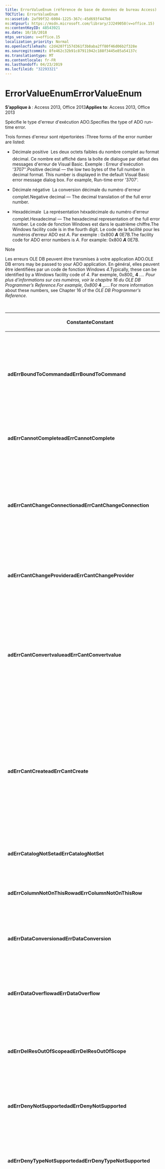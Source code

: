 ```yaml
---
title: ErrorValueEnum (référence de base de données de bureau Access)
TOCTitle: ErrorValueEnum
ms:assetid: 2af99f32-6004-1225-367c-45d693f447b8
ms:mtpsurl: https://msdn.microsoft.com/library/JJ249058(v=office.15)
ms:contentKeyID: 48543921
ms.date: 10/18/2018
mtps_version: v=office.15
localization_priority: Normal
ms.openlocfilehash: c2d4207f157d361f3b8aba2ff80f46d06b2f328e
ms.sourcegitcommit: 8fe462c32b91c87911942c188f3445e85a54137c
ms.translationtype: MT
ms.contentlocale: fr-FR
ms.lasthandoff: 04/23/2019
ms.locfileid: "32293321"
---
```

# <a name="errorvalueenum"></a><span data-ttu-id="743b4-102">ErrorValueEnum</span><span class="sxs-lookup"><span data-stu-id="743b4-102">ErrorValueEnum</span></span>

<span data-ttu-id="743b4-103">**S’applique à** : Access 2013, Office 2013</span><span class="sxs-lookup"><span data-stu-id="743b4-103">**Applies to**: Access 2013, Office 2013</span></span>

<span data-ttu-id="743b4-104">Spécifie le type d'erreur d'exécution ADO.</span><span class="sxs-lookup"><span data-stu-id="743b4-104">Specifies the type of ADO run-time error.</span></span>

<span data-ttu-id="743b4-105">Trois formes d'erreur sont répertoriées :</span><span class="sxs-lookup"><span data-stu-id="743b4-105">Three forms of the error number are listed:</span></span>

- <span data-ttu-id="743b4-p101">Décimale positive  Les deux octets faibles du nombre complet au format décimal. Ce nombre est affiché dans la boîte de dialogue par défaut des messages d'erreur de Visual Basic. Exemple : Erreur d'exécution '3707''.</span><span class="sxs-lookup"><span data-stu-id="743b4-p101">Positive decimal — the low two bytes of the full number in decimal format. This number is displayed in the default Visual Basic error message dialog box. For example, Run-time error '3707'.</span></span>

- <span data-ttu-id="743b4-109">Décimale négative  La conversion décimale du numéro d'erreur complet.</span><span class="sxs-lookup"><span data-stu-id="743b4-109">Negative decimal — The decimal translation of the full error number.</span></span>

- <span data-ttu-id="743b4-110">Hexadécimale  La représentation héxadécimale du numéro d'erreur complet.</span><span class="sxs-lookup"><span data-stu-id="743b4-110">Hexadecimal — The hexadecimal representation of the full error number.</span></span> <span data-ttu-id="743b4-111">Le code de fonction Windows est dans le quatrième chiffre.</span><span class="sxs-lookup"><span data-stu-id="743b4-111">The Windows facility code is in the fourth digit.</span></span> <span data-ttu-id="743b4-112">Le code de la facilité pour les numéros d’erreur ADO est *A*. Par exemple : 0x800 ***A*** 0E7B.</span><span class="sxs-lookup"><span data-stu-id="743b4-112">The facility code for ADO error numbers is *A*. For example: 0x800 ***A*** 0E7B.</span></span>

> [!NOTE]
> <span data-ttu-id="743b4-113">Les erreurs OLE DB peuvent être transmises à votre application ADO.</span><span class="sxs-lookup"><span data-stu-id="743b4-113">OLE DB errors may be passed to your ADO application.</span></span> <span data-ttu-id="743b4-114">En général, elles peuvent être identifiées par un code de fonction Windows *4*.</span><span class="sxs-lookup"><span data-stu-id="743b4-114">Typically, these can be identified by a Windows facility code of *4*.</span></span> <span data-ttu-id="743b4-115">Par exemple, 0x800_ **4** _.... Pour plus d’informations sur ces numéros, voir le chapitre 16 du *OLE DB Programmer’s Reference.*</span><span class="sxs-lookup"><span data-stu-id="743b4-115">For example, 0x800_ **4** _.... For more information about these numbers, see Chapter 16 of the *OLE DB Programmer's Reference.*</span></span>

<br/>

<table>
<colgroup>
<col style="width: 33%" />
<col style="width: 33%" />
<col style="width: 33%" />
</colgroup>
<thead>
<tr class="header">
<th><p><span data-ttu-id="743b4-116">Constante</span><span class="sxs-lookup"><span data-stu-id="743b4-116">Constant</span></span></p></th>
<th><p><span data-ttu-id="743b4-117">Valeur</span><span class="sxs-lookup"><span data-stu-id="743b4-117">Value</span></span></p></th>
<th><p><span data-ttu-id="743b4-118">Description</span><span class="sxs-lookup"><span data-stu-id="743b4-118">Description</span></span></p></th>
</tr>
</thead>
<tbody>
<tr class="odd">
<td><p><span data-ttu-id="743b4-119"><strong>adErrBoundToCommand</strong></span><span class="sxs-lookup"><span data-stu-id="743b4-119"><strong>adErrBoundToCommand</strong></span></span></p></td>
<td><p><span data-ttu-id="743b4-120">3707</span><span class="sxs-lookup"><span data-stu-id="743b4-120">3707</span></span><br />
<span data-ttu-id="743b4-121">-2146824581</span><span class="sxs-lookup"><span data-stu-id="743b4-121">-2146824581</span></span><br />
<span data-ttu-id="743b4-122">0x800A0E7B</span><span class="sxs-lookup"><span data-stu-id="743b4-122">0x800A0E7B</span></span></p></td>
<td><p><span data-ttu-id="743b4-123">Impossible de modifier la propriété <strong>ActiveConnection</strong> d'un objet <strong>Recordset</strong> qui possède un objet <strong>Command</strong> comme source.</span><span class="sxs-lookup"><span data-stu-id="743b4-123">Cannot change the <strong>ActiveConnection</strong> property of a <strong>Recordset</strong> object which has a <strong>Command</strong> object as its source.</span></span></p></td>
</tr>
<tr class="even">
<td><p><span data-ttu-id="743b4-124"><strong>adErrCannotComplete</strong></span><span class="sxs-lookup"><span data-stu-id="743b4-124"><strong>adErrCannotComplete</strong></span></span></p></td>
<td><p><span data-ttu-id="743b4-125">3732</span><span class="sxs-lookup"><span data-stu-id="743b4-125">3732</span></span><br />
<span data-ttu-id="743b4-126">-2146824556</span><span class="sxs-lookup"><span data-stu-id="743b4-126">-2146824556</span></span><br />
<span data-ttu-id="743b4-127">0x800A0E94</span><span class="sxs-lookup"><span data-stu-id="743b4-127">0x800A0E94</span></span></p></td>
<td><p><span data-ttu-id="743b4-128">Le serveur ne peut terminer l'opération.</span><span class="sxs-lookup"><span data-stu-id="743b4-128">Server cannot complete the operation.</span></span></p></td>
</tr>
<tr class="odd">
<td><p><span data-ttu-id="743b4-129"><strong>adErrCantChangeConnection</strong></span><span class="sxs-lookup"><span data-stu-id="743b4-129"><strong>adErrCantChangeConnection</strong></span></span></p></td>
<td><p><span data-ttu-id="743b4-130">3748</span><span class="sxs-lookup"><span data-stu-id="743b4-130">3748</span></span><br />
<span data-ttu-id="743b4-131">-2146824540</span><span class="sxs-lookup"><span data-stu-id="743b4-131">-2146824540</span></span><br />
<span data-ttu-id="743b4-132">0x800A0EA4</span><span class="sxs-lookup"><span data-stu-id="743b4-132">0x800A0EA4</span></span></p></td>
<td><p><span data-ttu-id="743b4-133">Connexion refusée.</span><span class="sxs-lookup"><span data-stu-id="743b4-133">Connection was denied.</span></span> <span data-ttu-id="743b4-134">La nouvelle connexion demandée a des caractéristiques différentes de celle déjà en cours d'utilisation.</span><span class="sxs-lookup"><span data-stu-id="743b4-134">New connection you requested has different characteristics than the one already in use.</span></span></p></td>
</tr>
<tr class="even">
<td><p><span data-ttu-id="743b4-135"><strong>adErrCantChangeProvider</strong></span><span class="sxs-lookup"><span data-stu-id="743b4-135"><strong>adErrCantChangeProvider</strong></span></span></p></td>
<td><p><span data-ttu-id="743b4-136">3220</span><span class="sxs-lookup"><span data-stu-id="743b4-136">3220</span></span><br />
<span data-ttu-id="743b4-137">-2146825068</span><span class="sxs-lookup"><span data-stu-id="743b4-137">-2146825068</span></span><br />
<span data-ttu-id="743b4-138">0X800A0C94</span><span class="sxs-lookup"><span data-stu-id="743b4-138">0X800A0C94</span></span></p></td>
<td><p><span data-ttu-id="743b4-139">Le fournisseur indiqué est différent de celui utilisé.</span><span class="sxs-lookup"><span data-stu-id="743b4-139">Supplied provider is different from the one already in use.</span></span></p></td>
</tr>
<tr class="odd">
<td><p><span data-ttu-id="743b4-140"><strong>adErrCantConvertvalue</strong></span><span class="sxs-lookup"><span data-stu-id="743b4-140"><strong>adErrCantConvertvalue</strong></span></span></p></td>
<td><p><span data-ttu-id="743b4-141">3724</span><span class="sxs-lookup"><span data-stu-id="743b4-141">3724</span></span><br />
<span data-ttu-id="743b4-142">-2146824564</span><span class="sxs-lookup"><span data-stu-id="743b4-142">-2146824564</span></span><br />
<span data-ttu-id="743b4-143">0x800A0E8C</span><span class="sxs-lookup"><span data-stu-id="743b4-143">0x800A0E8C</span></span></p></td>
<td><p><span data-ttu-id="743b4-144">La valeur de donnée ne peut être convertie pour des raisons autres qu'une incompatibilité de signes ou un débordement de données.</span><span class="sxs-lookup"><span data-stu-id="743b4-144">Data value cannot be converted for reasons other than sign mismatch or data overflow.</span></span> <span data-ttu-id="743b4-145">Par exemple, la conversion aurait tronqué les données.</span><span class="sxs-lookup"><span data-stu-id="743b4-145">For example, conversion would have truncated data.</span></span></p></td>
</tr>
<tr class="even">
<td><p><span data-ttu-id="743b4-146"><strong>adErrCantCreate</strong></span><span class="sxs-lookup"><span data-stu-id="743b4-146"><strong>adErrCantCreate</strong></span></span></p></td>
<td><p><span data-ttu-id="743b4-147">3725</span><span class="sxs-lookup"><span data-stu-id="743b4-147">3725</span></span><br />
<span data-ttu-id="743b4-148">-2146824563</span><span class="sxs-lookup"><span data-stu-id="743b4-148">-2146824563</span></span><br />
<span data-ttu-id="743b4-149">0x800A0E8D</span><span class="sxs-lookup"><span data-stu-id="743b4-149">0x800A0E8D</span></span></p></td>
<td><p><span data-ttu-id="743b4-150">La valeur de donnée ne peut être définie ou extraite car le type de données du champ était inconnu, ou le fournisseur ne disposait pas des ressources nécessaires pour effectuer l'opération.</span><span class="sxs-lookup"><span data-stu-id="743b4-150">Data value cannot be set or retrieved because the field data type was unknown, or the provider had insufficient resources to perform the operation.</span></span></p></td>
</tr>
<tr class="odd">
<td><p><span data-ttu-id="743b4-151"><strong>adErrCatalogNotSet</strong></span><span class="sxs-lookup"><span data-stu-id="743b4-151"><strong>adErrCatalogNotSet</strong></span></span></p></td>
<td><p><span data-ttu-id="743b4-152">3747</span><span class="sxs-lookup"><span data-stu-id="743b4-152">3747</span></span><br />
<span data-ttu-id="743b4-153">-2146824541</span><span class="sxs-lookup"><span data-stu-id="743b4-153">-2146824541</span></span><br />
<span data-ttu-id="743b4-154">0x800A0EA3</span><span class="sxs-lookup"><span data-stu-id="743b4-154">0x800A0EA3</span></span></p></td>
<td><p><span data-ttu-id="743b4-155">L'opération requiert un <strong>ParentCatalog</strong> valide.</span><span class="sxs-lookup"><span data-stu-id="743b4-155">Operation requires a valid <strong>ParentCatalog</strong>.</span></span></p></td>
</tr>
<tr class="even">
<td><p><span data-ttu-id="743b4-156"><strong>adErrColumnNotOnThisRow</strong></span><span class="sxs-lookup"><span data-stu-id="743b4-156"><strong>adErrColumnNotOnThisRow</strong></span></span></p></td>
<td><p><span data-ttu-id="743b4-157">3726</span><span class="sxs-lookup"><span data-stu-id="743b4-157">3726</span></span><br />
<span data-ttu-id="743b4-158">-2146824562</span><span class="sxs-lookup"><span data-stu-id="743b4-158">-2146824562</span></span><br />
<span data-ttu-id="743b4-159">0x800A0E8E</span><span class="sxs-lookup"><span data-stu-id="743b4-159">0x800A0E8E</span></span></p></td>
<td><p><span data-ttu-id="743b4-160">L'enregistrement ne contient pas ce champ.</span><span class="sxs-lookup"><span data-stu-id="743b4-160">Record does not contain this field.</span></span></p></td>
</tr>
<tr class="odd">
<td><p><span data-ttu-id="743b4-161"><strong>adErrDataConversion</strong></span><span class="sxs-lookup"><span data-stu-id="743b4-161"><strong>adErrDataConversion</strong></span></span></p></td>
<td><p><span data-ttu-id="743b4-162">3421</span><span class="sxs-lookup"><span data-stu-id="743b4-162">3421</span></span><br />
<span data-ttu-id="743b4-163">-2146824867</span><span class="sxs-lookup"><span data-stu-id="743b4-163">-2146824867</span></span><br />
<span data-ttu-id="743b4-164">0x800A0D5D</span><span class="sxs-lookup"><span data-stu-id="743b4-164">0x800A0D5D</span></span></p></td>
<td><p><span data-ttu-id="743b4-165">L'application utilise une valeur de type incorrect pour l'opération en cours.</span><span class="sxs-lookup"><span data-stu-id="743b4-165">Application uses a value of the wrong type for the current operation.</span></span></p></td>
</tr>
<tr class="even">
<td><p><span data-ttu-id="743b4-166"><strong>adErrDataOverflow</strong></span><span class="sxs-lookup"><span data-stu-id="743b4-166"><strong>adErrDataOverflow</strong></span></span></p></td>
<td><p><span data-ttu-id="743b4-167">3721</span><span class="sxs-lookup"><span data-stu-id="743b4-167">3721</span></span><br />
<span data-ttu-id="743b4-168">-2146824567</span><span class="sxs-lookup"><span data-stu-id="743b4-168">-2146824567</span></span><br />
<span data-ttu-id="743b4-169">0x800A0E89</span><span class="sxs-lookup"><span data-stu-id="743b4-169">0x800A0E89</span></span></p></td>
<td><p><span data-ttu-id="743b4-170">La valeur de donnée est trop grande pour être représentée par le type de données du champ.</span><span class="sxs-lookup"><span data-stu-id="743b4-170">Data value is too large to be represented by the field data type.</span></span></p></td>
</tr>
<tr class="odd">
<td><p><span data-ttu-id="743b4-171"><strong>adErrDelResOutOfScope</strong></span><span class="sxs-lookup"><span data-stu-id="743b4-171"><strong>adErrDelResOutOfScope</strong></span></span></p></td>
<td><p><span data-ttu-id="743b4-172">3738</span><span class="sxs-lookup"><span data-stu-id="743b4-172">3738</span></span><br />
<span data-ttu-id="743b4-173">-2146824550</span><span class="sxs-lookup"><span data-stu-id="743b4-173">-2146824550</span></span><br />
<span data-ttu-id="743b4-174">0x800A0E9A</span><span class="sxs-lookup"><span data-stu-id="743b4-174">0x800A0E9A</span></span></p></td>
<td><p><span data-ttu-id="743b4-175">L'URL de l'objet à supprimer se trouve en dehors de l'étendue de l'enregistrement en cours.</span><span class="sxs-lookup"><span data-stu-id="743b4-175">URL of the object to be deleted is outside the scope of the current record.</span></span></p></td>
</tr>
<tr class="even">
<td><p><span data-ttu-id="743b4-176"><strong>adErrDenyNotSupported</strong></span><span class="sxs-lookup"><span data-stu-id="743b4-176"><strong>adErrDenyNotSupported</strong></span></span></p></td>
<td><p><span data-ttu-id="743b4-177">3750</span><span class="sxs-lookup"><span data-stu-id="743b4-177">3750</span></span><br />
<span data-ttu-id="743b4-178">-2146824538</span><span class="sxs-lookup"><span data-stu-id="743b4-178">-2146824538</span></span><br />
<span data-ttu-id="743b4-179">0x800A0EA6</span><span class="sxs-lookup"><span data-stu-id="743b4-179">0x800A0EA6</span></span></p></td>
<td><p><span data-ttu-id="743b4-180">Le fournisseur ne prend pas en charge les restrictions de partage.</span><span class="sxs-lookup"><span data-stu-id="743b4-180">Provider does not support sharing restrictions.</span></span></p></td>
</tr>
<tr class="odd">
<td><p><span data-ttu-id="743b4-181"><strong>adErrDenyTypeNotSupported</strong></span><span class="sxs-lookup"><span data-stu-id="743b4-181"><strong>adErrDenyTypeNotSupported</strong></span></span></p></td>
<td><p><span data-ttu-id="743b4-182">3751</span><span class="sxs-lookup"><span data-stu-id="743b4-182">3751</span></span><br />
<span data-ttu-id="743b4-183">-2146824537</span><span class="sxs-lookup"><span data-stu-id="743b4-183">-2146824537</span></span><br />
<span data-ttu-id="743b4-184">0x800A0EA7</span><span class="sxs-lookup"><span data-stu-id="743b4-184">0x800A0EA7</span></span></p></td>
<td><p><span data-ttu-id="743b4-185">Le fournisseur ne prend pas en charge le type de restriction de partage demandé.</span><span class="sxs-lookup"><span data-stu-id="743b4-185">Provider does not support the requested kind of sharing restriction.</span></span></p></td>
</tr>
<tr class="even">
<td><p><span data-ttu-id="743b4-186"><strong>adErrFeatureNotAvailable</strong></span><span class="sxs-lookup"><span data-stu-id="743b4-186"><strong>adErrFeatureNotAvailable</strong></span></span></p></td>
<td><p><span data-ttu-id="743b4-187">3251</span><span class="sxs-lookup"><span data-stu-id="743b4-187">3251</span></span><br />
<span data-ttu-id="743b4-188">-2146825037</span><span class="sxs-lookup"><span data-stu-id="743b4-188">-2146825037</span></span><br />
<span data-ttu-id="743b4-189">0x800A0CB3</span><span class="sxs-lookup"><span data-stu-id="743b4-189">0x800A0CB3</span></span></p></td>
<td><p><span data-ttu-id="743b4-190">Le fournisseur ou l'objet ne prend pas en charge cette opération.</span><span class="sxs-lookup"><span data-stu-id="743b4-190">Object or provider is not capable of performing requested operation.</span></span></p></td>
</tr>
<tr class="odd">
<td><p><span data-ttu-id="743b4-191"><strong>adErrFieldsUpdateFailed</strong></span><span class="sxs-lookup"><span data-stu-id="743b4-191"><strong>adErrFieldsUpdateFailed</strong></span></span></p></td>
<td><p><span data-ttu-id="743b4-192">3749</span><span class="sxs-lookup"><span data-stu-id="743b4-192">3749</span></span><br />
<span data-ttu-id="743b4-193">-2146824539</span><span class="sxs-lookup"><span data-stu-id="743b4-193">-2146824539</span></span><br />
<span data-ttu-id="743b4-194">0x800A0EA5</span><span class="sxs-lookup"><span data-stu-id="743b4-194">0x800A0EA5</span></span></p></td>
<td><p><span data-ttu-id="743b4-195">Échec de la mise à jour des champs.</span><span class="sxs-lookup"><span data-stu-id="743b4-195">Fields update failed.</span></span> <span data-ttu-id="743b4-196">Pour plus d'informations, examinez la propriété <strong>Status</strong> des différents objets des champs.</span><span class="sxs-lookup"><span data-stu-id="743b4-196">For further information, examine the <strong>Status</strong> property of individual field objects.</span></span></p></td>
</tr>
<tr class="even">
<td><p><span data-ttu-id="743b4-197"><strong>adErrIllegalOperation</strong></span><span class="sxs-lookup"><span data-stu-id="743b4-197"><strong>adErrIllegalOperation</strong></span></span></p></td>
<td><p><span data-ttu-id="743b4-198">3219</span><span class="sxs-lookup"><span data-stu-id="743b4-198">3219</span></span><br />
<span data-ttu-id="743b4-199">-2146825069</span><span class="sxs-lookup"><span data-stu-id="743b4-199">-2146825069</span></span><br />
<span data-ttu-id="743b4-200">0x800A0C93</span><span class="sxs-lookup"><span data-stu-id="743b4-200">0x800A0C93</span></span></p></td>
<td><p><span data-ttu-id="743b4-201">L'opération n'est pas autorisée dans ce contexte.</span><span class="sxs-lookup"><span data-stu-id="743b4-201">Operation is not allowed in this context.</span></span></p></td>
</tr>
<tr class="odd">
<td><p><span data-ttu-id="743b4-202"><strong>adErrIntegrityViolation</strong></span><span class="sxs-lookup"><span data-stu-id="743b4-202"><strong>adErrIntegrityViolation</strong></span></span></p></td>
<td><p><span data-ttu-id="743b4-203">3719</span><span class="sxs-lookup"><span data-stu-id="743b4-203">3719</span></span><br />
<span data-ttu-id="743b4-204">-2146824569</span><span class="sxs-lookup"><span data-stu-id="743b4-204">-2146824569</span></span><br />
<span data-ttu-id="743b4-205">0x800A0E87</span><span class="sxs-lookup"><span data-stu-id="743b4-205">0x800A0E87</span></span></p></td>
<td><p><span data-ttu-id="743b4-206">Le valeur de donnée entre en conflit avec les contraintes d'intégrité du champ.</span><span class="sxs-lookup"><span data-stu-id="743b4-206">Data value conflicts with the integrity constraints of the field.</span></span></p></td>
</tr>
<tr class="even">
<td><p><span data-ttu-id="743b4-207"><strong>adErrInTransaction</strong></span><span class="sxs-lookup"><span data-stu-id="743b4-207"><strong>adErrInTransaction</strong></span></span></p></td>
<td><p><span data-ttu-id="743b4-208">3246</span><span class="sxs-lookup"><span data-stu-id="743b4-208">3246</span></span><br />
<span data-ttu-id="743b4-209">-2146825042</span><span class="sxs-lookup"><span data-stu-id="743b4-209">-2146825042</span></span><br />
<span data-ttu-id="743b4-210">0x800A0CAE</span><span class="sxs-lookup"><span data-stu-id="743b4-210">0x800A0CAE</span></span></p></td>
<td><p><span data-ttu-id="743b4-211">L'objet <strong>Connection</strong> ne peut être explicitement fermé pendant une transaction.</span><span class="sxs-lookup"><span data-stu-id="743b4-211"><strong>Connection</strong> object cannot be explicitly closed while in a transaction.</span></span></p></td>
</tr>
<tr class="odd">
<td><p><span data-ttu-id="743b4-212"><strong>adErrInvalidArgument</strong></span><span class="sxs-lookup"><span data-stu-id="743b4-212"><strong>adErrInvalidArgument</strong></span></span></p></td>
<td><p><span data-ttu-id="743b4-213">3001</span><span class="sxs-lookup"><span data-stu-id="743b4-213">3001</span></span><br />
<span data-ttu-id="743b4-214">-2146825287</span><span class="sxs-lookup"><span data-stu-id="743b4-214">-2146825287</span></span><br />
<span data-ttu-id="743b4-215">0x800A0BB9</span><span class="sxs-lookup"><span data-stu-id="743b4-215">0x800A0BB9</span></span></p></td>
<td><p><span data-ttu-id="743b4-216">Les arguments sont de type incorrect, en dehors des limites autorisées ou en conflit les uns avec les autres.</span><span class="sxs-lookup"><span data-stu-id="743b4-216">Arguments are of the wrong type, are out of acceptable range, or are in conflict with one another.</span></span></p></td>
</tr>
<tr class="even">
<td><p><span data-ttu-id="743b4-217"><strong>adErrInvalidConnection</strong></span><span class="sxs-lookup"><span data-stu-id="743b4-217"><strong>adErrInvalidConnection</strong></span></span></p></td>
<td><p><span data-ttu-id="743b4-218">3709</span><span class="sxs-lookup"><span data-stu-id="743b4-218">3709</span></span><br />
<span data-ttu-id="743b4-219">-2146824579</span><span class="sxs-lookup"><span data-stu-id="743b4-219">-2146824579</span></span><br />
<span data-ttu-id="743b4-220">0x800A0E7D</span><span class="sxs-lookup"><span data-stu-id="743b4-220">0x800A0E7D</span></span></p></td>
<td><p><span data-ttu-id="743b4-221">Cette opération ne peut utiliser la connexion.</span><span class="sxs-lookup"><span data-stu-id="743b4-221">The connection cannot be used to perform this operation.</span></span> <span data-ttu-id="743b4-222">Dans ce contexte, elle est soit fermée, soit non valide.</span><span class="sxs-lookup"><span data-stu-id="743b4-222">It is either closed or invalid in this context.</span></span></p></td>
</tr>
<tr class="odd">
<td><p><span data-ttu-id="743b4-223"><strong>adErrInvalidParamInfo</strong></span><span class="sxs-lookup"><span data-stu-id="743b4-223"><strong>adErrInvalidParamInfo</strong></span></span></p></td>
<td><p><span data-ttu-id="743b4-224">3708</span><span class="sxs-lookup"><span data-stu-id="743b4-224">3708</span></span><br />
<span data-ttu-id="743b4-225">-2146824580</span><span class="sxs-lookup"><span data-stu-id="743b4-225">-2146824580</span></span><br />
<span data-ttu-id="743b4-226">0x800A0E7C</span><span class="sxs-lookup"><span data-stu-id="743b4-226">0x800A0E7C</span></span></p></td>
<td><p><span data-ttu-id="743b4-227">Objet <strong>Parameter</strong> défini de manière incorrecte.</span><span class="sxs-lookup"><span data-stu-id="743b4-227"><strong>Parameter</strong> object is improperly defined.</span></span> <span data-ttu-id="743b4-228">Des informations incohérentes ou incomplètes ont été fournies.</span><span class="sxs-lookup"><span data-stu-id="743b4-228">Inconsistent or incomplete information was provided.</span></span></p></td>
</tr>
<tr class="even">
<td><p><span data-ttu-id="743b4-229"><strong>adErrInvalidTransaction</strong></span><span class="sxs-lookup"><span data-stu-id="743b4-229"><strong>adErrInvalidTransaction</strong></span></span></p></td>
<td><p><span data-ttu-id="743b4-230">3714</span><span class="sxs-lookup"><span data-stu-id="743b4-230">3714</span></span><br />
<span data-ttu-id="743b4-231">-2146824574</span><span class="sxs-lookup"><span data-stu-id="743b4-231">-2146824574</span></span><br />
<span data-ttu-id="743b4-232">0x800A0E82</span><span class="sxs-lookup"><span data-stu-id="743b4-232">0x800A0E82</span></span></p></td>
<td><p><span data-ttu-id="743b4-233">La transaction de coordination n'est pas valide ou n'a pas été lancée.</span><span class="sxs-lookup"><span data-stu-id="743b4-233">Coordinating transaction is invalid or has not started.</span></span></p></td>
</tr>
<tr class="odd">
<td><p><span data-ttu-id="743b4-234"><strong>adErrInvalidURL</strong></span><span class="sxs-lookup"><span data-stu-id="743b4-234"><strong>adErrInvalidURL</strong></span></span></p></td>
<td><p><span data-ttu-id="743b4-235">3729</span><span class="sxs-lookup"><span data-stu-id="743b4-235">3729</span></span><br />
<span data-ttu-id="743b4-236">-2146824559</span><span class="sxs-lookup"><span data-stu-id="743b4-236">-2146824559</span></span><br />
<span data-ttu-id="743b4-237">0x800A0E91</span><span class="sxs-lookup"><span data-stu-id="743b4-237">0x800A0E91</span></span></p></td>
<td><p><span data-ttu-id="743b4-238">L'URL contient des caractères non valides.</span><span class="sxs-lookup"><span data-stu-id="743b4-238">URL contains invalid characters.</span></span> <span data-ttu-id="743b4-239">Assurez-vous que l'URL a été tapée correctement.</span><span class="sxs-lookup"><span data-stu-id="743b4-239">Make sure the URL is typed correctly.</span></span></p></td>
</tr>
<tr class="even">
<td><p><span data-ttu-id="743b4-240"><strong>adErrItemNotFound</strong></span><span class="sxs-lookup"><span data-stu-id="743b4-240"><strong>adErrItemNotFound</strong></span></span></p></td>
<td><p><span data-ttu-id="743b4-241">3265</span><span class="sxs-lookup"><span data-stu-id="743b4-241">3265</span></span><br />
<span data-ttu-id="743b4-242">-2146825023</span><span class="sxs-lookup"><span data-stu-id="743b4-242">-2146825023</span></span><br />
<span data-ttu-id="743b4-243">0x800A0CC1</span><span class="sxs-lookup"><span data-stu-id="743b4-243">0x800A0CC1</span></span></p></td>
<td><p><span data-ttu-id="743b4-244">Impossible de trouver l'objet dans la collection correspondant au nom ou à la référence ordinale demandé(e).</span><span class="sxs-lookup"><span data-stu-id="743b4-244">Item cannot be found in the collection corresponding to the requested name or ordinal.</span></span></p></td>
</tr>
<tr class="odd">
<td><p><span data-ttu-id="743b4-245"><strong>adErrNoCurrentRecord</strong></span><span class="sxs-lookup"><span data-stu-id="743b4-245"><strong>adErrNoCurrentRecord</strong></span></span></p></td>
<td><p><span data-ttu-id="743b4-246">3021</span><span class="sxs-lookup"><span data-stu-id="743b4-246">3021</span></span><br />
<span data-ttu-id="743b4-247">-2146825267</span><span class="sxs-lookup"><span data-stu-id="743b4-247">-2146825267</span></span><br />
<span data-ttu-id="743b4-248">0x800A0BCD</span><span class="sxs-lookup"><span data-stu-id="743b4-248">0x800A0BCD</span></span></p></td>
<td><p><span data-ttu-id="743b4-249"><strong>BOF</strong> ou <strong>EOF</strong> est égal à True ou l'enregistrement actuel a été supprimé.</span><span class="sxs-lookup"><span data-stu-id="743b4-249">Either <strong>BOF</strong> or <strong>EOF</strong> is True, or the current record has been deleted.</span></span> <span data-ttu-id="743b4-250">L'opération demandée nécessite un enregistrement actuel.</span><span class="sxs-lookup"><span data-stu-id="743b4-250">Requested operation requires a current record.</span></span></p></td>
</tr>
<tr class="even">
<td><p><span data-ttu-id="743b4-251"><strong>adErrNotExecuting</strong></span><span class="sxs-lookup"><span data-stu-id="743b4-251"><strong>adErrNotExecuting</strong></span></span></p></td>
<td><p><span data-ttu-id="743b4-252">3715</span><span class="sxs-lookup"><span data-stu-id="743b4-252">3715</span></span><br />
<span data-ttu-id="743b4-253">-2146824573</span><span class="sxs-lookup"><span data-stu-id="743b4-253">-2146824573</span></span><br />
<span data-ttu-id="743b4-254">0x800A0E83</span><span class="sxs-lookup"><span data-stu-id="743b4-254">0x800A0E83</span></span></p></td>
<td><p><span data-ttu-id="743b4-255">L'opération ne peut s'effectuer que si elle est en cours d'exécution.</span><span class="sxs-lookup"><span data-stu-id="743b4-255">Operation cannot be performed while not executing.</span></span></p></td>
</tr>
<tr class="odd">
<td><p><span data-ttu-id="743b4-256"><strong>adErrNotReentrant</strong></span><span class="sxs-lookup"><span data-stu-id="743b4-256"><strong>adErrNotReentrant</strong></span></span></p></td>
<td><p><span data-ttu-id="743b4-257">3710</span><span class="sxs-lookup"><span data-stu-id="743b4-257">3710</span></span><br />
<span data-ttu-id="743b4-258">-2146824578</span><span class="sxs-lookup"><span data-stu-id="743b4-258">-2146824578</span></span><br />
<span data-ttu-id="743b4-259">0x800A0E7E</span><span class="sxs-lookup"><span data-stu-id="743b4-259">0x800A0E7E</span></span></p></td>
<td><p><span data-ttu-id="743b4-260">Impossible d'effectuer cette opération lors du traitement d'un événement.</span><span class="sxs-lookup"><span data-stu-id="743b4-260">Operation cannot be performed while processing event.</span></span></p></td>
</tr>
<tr class="even">
<td><p><span data-ttu-id="743b4-261"><strong>adErrObjectClosed</strong></span><span class="sxs-lookup"><span data-stu-id="743b4-261"><strong>adErrObjectClosed</strong></span></span></p></td>
<td><p><span data-ttu-id="743b4-262">3704</span><span class="sxs-lookup"><span data-stu-id="743b4-262">3704</span></span><br />
<span data-ttu-id="743b4-263">-2146824584</span><span class="sxs-lookup"><span data-stu-id="743b4-263">-2146824584</span></span><br />
<span data-ttu-id="743b4-264">0x800A0E78</span><span class="sxs-lookup"><span data-stu-id="743b4-264">0x800A0E78</span></span></p></td>
<td><p><span data-ttu-id="743b4-265">L'opération n'est pas autorisée tant que l'objet est fermé.</span><span class="sxs-lookup"><span data-stu-id="743b4-265">Operation is not allowed when the object is closed.</span></span></p></td>
</tr>
<tr class="odd">
<td><p><span data-ttu-id="743b4-266"><strong>adErrObjectInCollection</strong></span><span class="sxs-lookup"><span data-stu-id="743b4-266"><strong>adErrObjectInCollection</strong></span></span></p></td>
<td><p><span data-ttu-id="743b4-267">3367</span><span class="sxs-lookup"><span data-stu-id="743b4-267">3367</span></span><br />
<span data-ttu-id="743b4-268">-2146824921</span><span class="sxs-lookup"><span data-stu-id="743b4-268">-2146824921</span></span><br />
<span data-ttu-id="743b4-269">0x800A0D27</span><span class="sxs-lookup"><span data-stu-id="743b4-269">0x800A0D27</span></span></p></td>
<td><p><span data-ttu-id="743b4-270">L'objet est déjà dans la collection.</span><span class="sxs-lookup"><span data-stu-id="743b4-270">Object is already in collection.</span></span> <span data-ttu-id="743b4-271">Impossible de l'y ajouter.</span><span class="sxs-lookup"><span data-stu-id="743b4-271">Cannot append.</span></span></p></td>
</tr>
<tr class="even">
<td><p><span data-ttu-id="743b4-272"><strong>adErrObjectNotSet</strong></span><span class="sxs-lookup"><span data-stu-id="743b4-272"><strong>adErrObjectNotSet</strong></span></span></p></td>
<td><p><span data-ttu-id="743b4-273">3420</span><span class="sxs-lookup"><span data-stu-id="743b4-273">3420</span></span><br />
<span data-ttu-id="743b4-274">-2146824868</span><span class="sxs-lookup"><span data-stu-id="743b4-274">-2146824868</span></span><br />
<span data-ttu-id="743b4-275">0x800A0D5C</span><span class="sxs-lookup"><span data-stu-id="743b4-275">0x800A0D5C</span></span></p></td>
<td><p><span data-ttu-id="743b4-276">L'objet n'est plus valide.</span><span class="sxs-lookup"><span data-stu-id="743b4-276">Object is no longer valid.</span></span></p></td>
</tr>
<tr class="odd">
<td><p><span data-ttu-id="743b4-277"><strong>adErrObjectOpen</strong></span><span class="sxs-lookup"><span data-stu-id="743b4-277"><strong>adErrObjectOpen</strong></span></span></p></td>
<td><p><span data-ttu-id="743b4-278">3705</span><span class="sxs-lookup"><span data-stu-id="743b4-278">3705</span></span><br />
<span data-ttu-id="743b4-279">-2146824583</span><span class="sxs-lookup"><span data-stu-id="743b4-279">-2146824583</span></span><br />
<span data-ttu-id="743b4-280">0x800A0E79</span><span class="sxs-lookup"><span data-stu-id="743b4-280">0x800A0E79</span></span></p></td>
<td><p><span data-ttu-id="743b4-281">L'opération n'est pas autorisée tant que l'objet est ouvert.</span><span class="sxs-lookup"><span data-stu-id="743b4-281">Operation is not allowed when the object is open.</span></span></p></td>
</tr>
<tr class="even">
<td><p><span data-ttu-id="743b4-282"><strong>adErrOpeningFile</strong></span><span class="sxs-lookup"><span data-stu-id="743b4-282"><strong>adErrOpeningFile</strong></span></span></p></td>
<td><p><span data-ttu-id="743b4-283">3002</span><span class="sxs-lookup"><span data-stu-id="743b4-283">3002</span></span><br />
<span data-ttu-id="743b4-284">-2146825286</span><span class="sxs-lookup"><span data-stu-id="743b4-284">-2146825286</span></span><br />
<span data-ttu-id="743b4-285">0x800A0BBA</span><span class="sxs-lookup"><span data-stu-id="743b4-285">0x800A0BBA</span></span></p></td>
<td><p><span data-ttu-id="743b4-286">Impossible d'ouvrir le fichier.</span><span class="sxs-lookup"><span data-stu-id="743b4-286">File could not be opened.</span></span></p></td>
</tr>
<tr class="odd">
<td><p><span data-ttu-id="743b4-287"><strong>adErrOperationCancelled</strong></span><span class="sxs-lookup"><span data-stu-id="743b4-287"><strong>adErrOperationCancelled</strong></span></span></p></td>
<td><p><span data-ttu-id="743b4-288">3712</span><span class="sxs-lookup"><span data-stu-id="743b4-288">3712</span></span><br />
<span data-ttu-id="743b4-289">-2146824576</span><span class="sxs-lookup"><span data-stu-id="743b4-289">-2146824576</span></span><br />
<span data-ttu-id="743b4-290">0x800A0E80</span><span class="sxs-lookup"><span data-stu-id="743b4-290">0x800A0E80</span></span></p></td>
<td><p><span data-ttu-id="743b4-291">Opération annulée par l'utilisateur.</span><span class="sxs-lookup"><span data-stu-id="743b4-291">Operation has been cancelled by the user.</span></span></p></td>
</tr>
<tr class="even">
<td><p><span data-ttu-id="743b4-292"><strong>adErrOutOfSpace</strong></span><span class="sxs-lookup"><span data-stu-id="743b4-292"><strong>adErrOutOfSpace</strong></span></span></p></td>
<td><p><span data-ttu-id="743b4-293">3734</span><span class="sxs-lookup"><span data-stu-id="743b4-293">3734</span></span><br />
<span data-ttu-id="743b4-294">-2146824554</span><span class="sxs-lookup"><span data-stu-id="743b4-294">-2146824554</span></span><br />
<span data-ttu-id="743b4-295">0x800A0E96</span><span class="sxs-lookup"><span data-stu-id="743b4-295">0x800A0E96</span></span></p></td>
<td><p><span data-ttu-id="743b4-296">Impossible d'effectuer cette opération.</span><span class="sxs-lookup"><span data-stu-id="743b4-296">Operation cannot be performed.</span></span> <span data-ttu-id="743b4-297">Le fournisseur ne peut pas obtenir suffisamment d'espace de stockage.</span><span class="sxs-lookup"><span data-stu-id="743b4-297">Provider cannot obtain enough storage space.</span></span></p></td>
</tr>
<tr class="odd">
<td><p><span data-ttu-id="743b4-298"><strong>adErrPermissionDenied</strong></span><span class="sxs-lookup"><span data-stu-id="743b4-298"><strong>adErrPermissionDenied</strong></span></span></p></td>
<td><p><span data-ttu-id="743b4-299">3720</span><span class="sxs-lookup"><span data-stu-id="743b4-299">3720</span></span><br />
<span data-ttu-id="743b4-300">-2146824568</span><span class="sxs-lookup"><span data-stu-id="743b4-300">-2146824568</span></span><br />
<span data-ttu-id="743b4-301">0x800A0E88</span><span class="sxs-lookup"><span data-stu-id="743b4-301">0x800A0E88</span></span></p></td>
<td><p><span data-ttu-id="743b4-302">Impossible d'écrire dans ce champ en raison d'une autorisation insuffisante.</span><span class="sxs-lookup"><span data-stu-id="743b4-302">Insufficent permission prevents writing to the field.</span></span></p></td>
</tr>
<tr class="even">
<td><p><span data-ttu-id="743b4-303"><strong>adErrProviderFailed</strong></span><span class="sxs-lookup"><span data-stu-id="743b4-303"><strong>adErrProviderFailed</strong></span></span></p></td>
<td><p><span data-ttu-id="743b4-304">3000</span><span class="sxs-lookup"><span data-stu-id="743b4-304">3000</span></span><br />
<span data-ttu-id="743b4-305">-2146825288</span><span class="sxs-lookup"><span data-stu-id="743b4-305">-2146825288</span></span><br />
<span data-ttu-id="743b4-306">0x800A0BB8</span><span class="sxs-lookup"><span data-stu-id="743b4-306">0x800A0BB8</span></span></p></td>
<td><p><span data-ttu-id="743b4-307">Le fournisseur n'a pas réussi à effectuer l'opération demandée.</span><span class="sxs-lookup"><span data-stu-id="743b4-307">Provider failed to perform the requested operation.</span></span></p></td>
</tr>
<tr class="odd">
<td><p><span data-ttu-id="743b4-308"><strong>adErrProviderNotFound</strong></span><span class="sxs-lookup"><span data-stu-id="743b4-308"><strong>adErrProviderNotFound</strong></span></span></p></td>
<td><p><span data-ttu-id="743b4-309">3706</span><span class="sxs-lookup"><span data-stu-id="743b4-309">3706</span></span><br />
<span data-ttu-id="743b4-310">-2146824582</span><span class="sxs-lookup"><span data-stu-id="743b4-310">-2146824582</span></span><br />
<span data-ttu-id="743b4-311">0x800A0E7A</span><span class="sxs-lookup"><span data-stu-id="743b4-311">0x800A0E7A</span></span></p></td>
<td><p><span data-ttu-id="743b4-312">Fournisseur introuvable.</span><span class="sxs-lookup"><span data-stu-id="743b4-312">Provider cannot be found.</span></span> <span data-ttu-id="743b4-313">Il peut être mal installé.</span><span class="sxs-lookup"><span data-stu-id="743b4-313">It may not be properly installed.</span></span></p></td>
</tr>
<tr class="even">
<td><p><span data-ttu-id="743b4-314"><strong>adErrReadFile</strong></span><span class="sxs-lookup"><span data-stu-id="743b4-314"><strong>adErrReadFile</strong></span></span></p></td>
<td><p><span data-ttu-id="743b4-315">3003</span><span class="sxs-lookup"><span data-stu-id="743b4-315">3003</span></span><br />
<span data-ttu-id="743b4-316">-2146825285</span><span class="sxs-lookup"><span data-stu-id="743b4-316">-2146825285</span></span><br />
<span data-ttu-id="743b4-317">0x800A0BBB</span><span class="sxs-lookup"><span data-stu-id="743b4-317">0x800A0BBB</span></span></p></td>
<td><p><span data-ttu-id="743b4-318">Impossible de lire le fichier.</span><span class="sxs-lookup"><span data-stu-id="743b4-318">File could not be read.</span></span></p></td>
</tr>
<tr class="odd">
<td><p><span data-ttu-id="743b4-319"><strong>adErrResourceExists</strong></span><span class="sxs-lookup"><span data-stu-id="743b4-319"><strong>adErrResourceExists</strong></span></span></p></td>
<td><p><span data-ttu-id="743b4-320">3731</span><span class="sxs-lookup"><span data-stu-id="743b4-320">3731</span></span><br />
<span data-ttu-id="743b4-321">-2146824557</span><span class="sxs-lookup"><span data-stu-id="743b4-321">-2146824557</span></span><br />
<span data-ttu-id="743b4-322">0x800A0E93</span><span class="sxs-lookup"><span data-stu-id="743b4-322">0x800A0E93</span></span></p></td>
<td><p><span data-ttu-id="743b4-323">Opération de copie impossible.</span><span class="sxs-lookup"><span data-stu-id="743b4-323">Copy operation cannot be performed.</span></span> <span data-ttu-id="743b4-324">L'objet désigné par l'URL de destination existe déjà.</span><span class="sxs-lookup"><span data-stu-id="743b4-324">Object named by destination URL already exists.</span></span> <span data-ttu-id="743b4-325">Spécifiez <strong>adCopyOverwrite</strong> pour remplacer l'objet.</span><span class="sxs-lookup"><span data-stu-id="743b4-325">Specify <strong>adCopyOverwrite</strong> to replace the object.</span></span></p></td>
</tr>
<tr class="even">
<td><p><span data-ttu-id="743b4-326"><strong>adErrResourceLocked</strong></span><span class="sxs-lookup"><span data-stu-id="743b4-326"><strong>adErrResourceLocked</strong></span></span></p></td>
<td><p><span data-ttu-id="743b4-327">3730</span><span class="sxs-lookup"><span data-stu-id="743b4-327">3730</span></span><br />
<span data-ttu-id="743b4-328">-2146824558</span><span class="sxs-lookup"><span data-stu-id="743b4-328">-2146824558</span></span><br />
<span data-ttu-id="743b4-329">0x800A0E92</span><span class="sxs-lookup"><span data-stu-id="743b4-329">0x800A0E92</span></span></p></td>
<td><p><span data-ttu-id="743b4-p115">L'objet représenté par l'URL spécifiée est verrouillé par ou plusieurs processus. Attendez la fin d'un processus et essayez à nouveau.</span><span class="sxs-lookup"><span data-stu-id="743b4-p115">Object represented by the specified URL is locked by one or more other processes. Wait until the process has finished and attempt the operation again.</span></span></p></td>
</tr>
<tr class="odd">
<td><p><span data-ttu-id="743b4-332"><strong>adErrResourceOutOfScope</strong></span><span class="sxs-lookup"><span data-stu-id="743b4-332"><strong>adErrResourceOutOfScope</strong></span></span></p></td>
<td><p><span data-ttu-id="743b4-333">3735</span><span class="sxs-lookup"><span data-stu-id="743b4-333">3735</span></span><br />
<span data-ttu-id="743b4-334">-2146824553</span><span class="sxs-lookup"><span data-stu-id="743b4-334">-2146824553</span></span><br />
<span data-ttu-id="743b4-335">0x800A0E97</span><span class="sxs-lookup"><span data-stu-id="743b4-335">0x800A0E97</span></span></p></td>
<td><p><span data-ttu-id="743b4-336">L'URL source ou de destination est en dehors de l'étendue de l'enregistrement en cours.</span><span class="sxs-lookup"><span data-stu-id="743b4-336">Source or destination URL is outside the scope of the current record.</span></span></p></td>
</tr>
<tr class="even">
<td><p><span data-ttu-id="743b4-337"><strong>adErrSchemaViolation</strong></span><span class="sxs-lookup"><span data-stu-id="743b4-337"><strong>adErrSchemaViolation</strong></span></span></p></td>
<td><p><span data-ttu-id="743b4-338">3722</span><span class="sxs-lookup"><span data-stu-id="743b4-338">3722</span></span><br />
<span data-ttu-id="743b4-339">-2146824566</span><span class="sxs-lookup"><span data-stu-id="743b4-339">-2146824566</span></span><br />
<span data-ttu-id="743b4-340">0x800A0E8A</span><span class="sxs-lookup"><span data-stu-id="743b4-340">0x800A0E8A</span></span></p></td>
<td><p><span data-ttu-id="743b4-341">La valeur de donnée entre en conflit avec le type de données ou les contraintes du champ.</span><span class="sxs-lookup"><span data-stu-id="743b4-341">Data value conflicts with the data type or constraints of the field.</span></span></p></td>
</tr>
<tr class="odd">
<td><p><span data-ttu-id="743b4-342"><strong>adErrSignMismatch</strong></span><span class="sxs-lookup"><span data-stu-id="743b4-342"><strong>adErrSignMismatch</strong></span></span></p></td>
<td><p><span data-ttu-id="743b4-343">3723</span><span class="sxs-lookup"><span data-stu-id="743b4-343">3723</span></span><br />
<span data-ttu-id="743b4-344">-2146824565</span><span class="sxs-lookup"><span data-stu-id="743b4-344">-2146824565</span></span><br />
<span data-ttu-id="743b4-345">0x800A0E8B</span><span class="sxs-lookup"><span data-stu-id="743b4-345">0x800A0E8B</span></span></p></td>
<td><p><span data-ttu-id="743b4-346">La conversion a échoué car la valeur de donnée était signée alors que le type de données du champ utilisé par le fournisseur ne l'était pas.</span><span class="sxs-lookup"><span data-stu-id="743b4-346">Conversion failed because the data value was signed and the field data type used by the provider was unsigned.</span></span></p></td>
</tr>
<tr class="even">
<td><p><span data-ttu-id="743b4-347"><strong>adErrStillConnecting</strong></span><span class="sxs-lookup"><span data-stu-id="743b4-347"><strong>adErrStillConnecting</strong></span></span></p></td>
<td><p><span data-ttu-id="743b4-348">3713</span><span class="sxs-lookup"><span data-stu-id="743b4-348">3713</span></span><br />
<span data-ttu-id="743b4-349">-2146824575</span><span class="sxs-lookup"><span data-stu-id="743b4-349">-2146824575</span></span><br />
<span data-ttu-id="743b4-350">0x800A0E81</span><span class="sxs-lookup"><span data-stu-id="743b4-350">0x800A0E81</span></span></p></td>
<td><p><span data-ttu-id="743b4-351">Opération impossible avec une connexion asynchrone.</span><span class="sxs-lookup"><span data-stu-id="743b4-351">Operation cannot be performed while connecting aynchronously.</span></span></p></td>
</tr>
<tr class="odd">
<td><p><span data-ttu-id="743b4-352"><strong>adErrStillExecuting</strong></span><span class="sxs-lookup"><span data-stu-id="743b4-352"><strong>adErrStillExecuting</strong></span></span></p></td>
<td><p><span data-ttu-id="743b4-353">3711</span><span class="sxs-lookup"><span data-stu-id="743b4-353">3711</span></span><br />
<span data-ttu-id="743b4-354">-2146824577</span><span class="sxs-lookup"><span data-stu-id="743b4-354">-2146824577</span></span><br />
<span data-ttu-id="743b4-355">0x800A0E7F</span><span class="sxs-lookup"><span data-stu-id="743b4-355">0x800A0E7F</span></span></p></td>
<td><p><span data-ttu-id="743b4-356">Opération impossible avec une exécution asynchrone.</span><span class="sxs-lookup"><span data-stu-id="743b4-356">Operation cannot be performed while executing asynchronously.</span></span></p></td>
</tr>
<tr class="even">
<td><p><span data-ttu-id="743b4-357"><strong>adErrTreePermissionDenied</strong></span><span class="sxs-lookup"><span data-stu-id="743b4-357"><strong>adErrTreePermissionDenied</strong></span></span></p></td>
<td><p><span data-ttu-id="743b4-358">3728</span><span class="sxs-lookup"><span data-stu-id="743b4-358">3728</span></span><br />
<span data-ttu-id="743b4-359">-2146824560</span><span class="sxs-lookup"><span data-stu-id="743b4-359">-2146824560</span></span><br />
<span data-ttu-id="743b4-360">0x800A0E90</span><span class="sxs-lookup"><span data-stu-id="743b4-360">0x800A0E90</span></span></p></td>
<td><p><span data-ttu-id="743b4-361">Autorisations insuffisantes pour accéder à l'arbre ou au sous-arbre.</span><span class="sxs-lookup"><span data-stu-id="743b4-361">Permissions are insufficient to access tree or subtree.</span></span></p></td>
</tr>
<tr class="odd">
<td><p><span data-ttu-id="743b4-362"><strong>adErrUnavailable</strong></span><span class="sxs-lookup"><span data-stu-id="743b4-362"><strong>adErrUnavailable</strong></span></span></p></td>
<td><p><span data-ttu-id="743b4-363">3736</span><span class="sxs-lookup"><span data-stu-id="743b4-363">3736</span></span><br />
<span data-ttu-id="743b4-364">-2146824552</span><span class="sxs-lookup"><span data-stu-id="743b4-364">-2146824552</span></span><br />
<span data-ttu-id="743b4-365">0x800A0E98</span><span class="sxs-lookup"><span data-stu-id="743b4-365">0x800A0E98</span></span></p></td>
<td><p><span data-ttu-id="743b4-366">L'opération a échoué et l'état n'est pas disponible.</span><span class="sxs-lookup"><span data-stu-id="743b4-366">Operation failed to complete and the status is unavailable.</span></span> <span data-ttu-id="743b4-367">Le champ est peut-être indisponible ou l'opération n'a pas été tentée.</span><span class="sxs-lookup"><span data-stu-id="743b4-367">The field may be unavailable or the operation was not attempted.</span></span></p></td>
</tr>
<tr class="even">
<td><p><span data-ttu-id="743b4-368"><strong>adErrUnsafeOperation</strong></span><span class="sxs-lookup"><span data-stu-id="743b4-368"><strong>adErrUnsafeOperation</strong></span></span></p></td>
<td><p><span data-ttu-id="743b4-369">3716</span><span class="sxs-lookup"><span data-stu-id="743b4-369">3716</span></span><br />
<span data-ttu-id="743b4-370">-2146824572</span><span class="sxs-lookup"><span data-stu-id="743b4-370">-2146824572</span></span><br />
<span data-ttu-id="743b4-371">0x800A0E84</span><span class="sxs-lookup"><span data-stu-id="743b4-371">0x800A0E84</span></span></p></td>
<td><p><span data-ttu-id="743b4-372">Les paramètres de sécurité de cet ordinateur interdisent l'accès à une source de données située sur un autre domaine.</span><span class="sxs-lookup"><span data-stu-id="743b4-372">Safety settings on this computer prohibit accessing a data source on another domain.</span></span></p></td>
</tr>
<tr class="odd">
<td><p><span data-ttu-id="743b4-373"><strong>adErrURLDoesNotExist</strong></span><span class="sxs-lookup"><span data-stu-id="743b4-373"><strong>adErrURLDoesNotExist</strong></span></span></p></td>
<td><p><span data-ttu-id="743b4-374">3727</span><span class="sxs-lookup"><span data-stu-id="743b4-374">3727</span></span><br />
<span data-ttu-id="743b4-375">-2146824561</span><span class="sxs-lookup"><span data-stu-id="743b4-375">-2146824561</span></span><br />
<span data-ttu-id="743b4-376">0x800A0E8F</span><span class="sxs-lookup"><span data-stu-id="743b4-376">0x800A0E8F</span></span></p></td>
<td><p><span data-ttu-id="743b4-377">L'URL source ou le parent de l'URL de destination n'existe pas.</span><span class="sxs-lookup"><span data-stu-id="743b4-377">Either the source URL or the parent of the destination URL does not exist.</span></span></p></td>
</tr>
<tr class="even">
<td><p><span data-ttu-id="743b4-378"><strong>adErrURLNamedRowDoesNotExist</strong></span><span class="sxs-lookup"><span data-stu-id="743b4-378"><strong>adErrURLNamedRowDoesNotExist</strong></span></span></p></td>
<td><p><span data-ttu-id="743b4-379">3737</span><span class="sxs-lookup"><span data-stu-id="743b4-379">3737</span></span><br />
<span data-ttu-id="743b4-380">-2146824551</span><span class="sxs-lookup"><span data-stu-id="743b4-380">-2146824551</span></span><br />
<span data-ttu-id="743b4-381">0x800A0E99</span><span class="sxs-lookup"><span data-stu-id="743b4-381">0x800A0E99</span></span></p></td>
<td><p><span data-ttu-id="743b4-382">L'enregistrement désigné par cette URL n'existe pas.</span><span class="sxs-lookup"><span data-stu-id="743b4-382">Record named by this URL does not exist.</span></span></p></td>
</tr>
<tr class="odd">
<td><p><span data-ttu-id="743b4-383"><strong>adErrVolumeNotFound</strong></span><span class="sxs-lookup"><span data-stu-id="743b4-383"><strong>adErrVolumeNotFound</strong></span></span></p></td>
<td><p><span data-ttu-id="743b4-384">3733</span><span class="sxs-lookup"><span data-stu-id="743b4-384">3733</span></span><br />
<span data-ttu-id="743b4-385">-2146824555</span><span class="sxs-lookup"><span data-stu-id="743b4-385">-2146824555</span></span><br />
<span data-ttu-id="743b4-386">0x800A0E95</span><span class="sxs-lookup"><span data-stu-id="743b4-386">0x800A0E95</span></span></p></td>
<td><p><span data-ttu-id="743b4-387">Le fournisseur ne peut pas localiser le périphérique de stockage indiqué par l'URL.</span><span class="sxs-lookup"><span data-stu-id="743b4-387">Provider cannot locate the storage device indicated by the URL.</span></span> <span data-ttu-id="743b4-388">Assurez-vous que l'URL a été tapée correctement.</span><span class="sxs-lookup"><span data-stu-id="743b4-388">Make sure the URL is typed correctly.</span></span></p></td>
</tr>
<tr class="even">
<td><p><span data-ttu-id="743b4-389"><strong>adErrWriteFile</strong></span><span class="sxs-lookup"><span data-stu-id="743b4-389"><strong>adErrWriteFile</strong></span></span></p></td>
<td><p><span data-ttu-id="743b4-390">3004</span><span class="sxs-lookup"><span data-stu-id="743b4-390">3004</span></span><br />
<span data-ttu-id="743b4-391">-2146825284</span><span class="sxs-lookup"><span data-stu-id="743b4-391">-2146825284</span></span><br />
<span data-ttu-id="743b4-392">0x800A0BBC</span><span class="sxs-lookup"><span data-stu-id="743b4-392">0x800A0BBC</span></span></p></td>
<td><p><span data-ttu-id="743b4-393">Échec de l'écriture dans le fichier.</span><span class="sxs-lookup"><span data-stu-id="743b4-393">Write to file failed.</span></span></p></td>
</tr>
<tr class="odd">
<td><p><span data-ttu-id="743b4-394"><strong>adWrnSecurityDialog</strong></span><span class="sxs-lookup"><span data-stu-id="743b4-394"><strong>adWrnSecurityDialog</strong></span></span></p></td>
<td><p><span data-ttu-id="743b4-395">3717</span><span class="sxs-lookup"><span data-stu-id="743b4-395">3717</span></span><br />
<span data-ttu-id="743b4-396">-2146824571</span><span class="sxs-lookup"><span data-stu-id="743b4-396">-2146824571</span></span><br />
<span data-ttu-id="743b4-397">0x800A0E85</span><span class="sxs-lookup"><span data-stu-id="743b4-397">0x800A0E85</span></span></p></td>
<td><p><span data-ttu-id="743b4-398">Utilisation interne uniquement.</span><span class="sxs-lookup"><span data-stu-id="743b4-398">For internal use only.</span></span> <span data-ttu-id="743b4-399">Ne pas utiliser.</span><span class="sxs-lookup"><span data-stu-id="743b4-399">Don't use.</span></span></p></td>
</tr>
<tr class="even">
<td><p><span data-ttu-id="743b4-400"><strong>adWrnSecurityDialogHeader</strong></span><span class="sxs-lookup"><span data-stu-id="743b4-400"><strong>adWrnSecurityDialogHeader</strong></span></span></p></td>
<td><p><span data-ttu-id="743b4-401">3718</span><span class="sxs-lookup"><span data-stu-id="743b4-401">3718</span></span><br />
<span data-ttu-id="743b4-402">-2146824570</span><span class="sxs-lookup"><span data-stu-id="743b4-402">-2146824570</span></span><br />
<span data-ttu-id="743b4-403">0x800A0E86</span><span class="sxs-lookup"><span data-stu-id="743b4-403">0x800A0E86</span></span></p></td>
<td><p><span data-ttu-id="743b4-404">Utilisation interne uniquement.</span><span class="sxs-lookup"><span data-stu-id="743b4-404">For internal use only.</span></span> <span data-ttu-id="743b4-405">Ne pas utiliser.</span><span class="sxs-lookup"><span data-stu-id="743b4-405">Don't use.</span></span></p></td>
</tr>
</tbody>
</table>


### <a name="adowfc-equivalent"></a><span data-ttu-id="743b4-406">Équivalent ADO/WFC</span><span class="sxs-lookup"><span data-stu-id="743b4-406">ADO/WFC equivalent</span></span>

<span data-ttu-id="743b4-407">Module : **com.ms.wfc.data**</span><span class="sxs-lookup"><span data-stu-id="743b4-407">Package: **com.ms.wfc.data**</span></span>

<span data-ttu-id="743b4-408">Seuls les sous-ensembles suivants d'équivalents ADO/WFC sont définis.</span><span class="sxs-lookup"><span data-stu-id="743b4-408">Only the following subsets of ADO/WFC equivalents are defined.</span></span>

<table>
<colgroup>
<col style="width: 100%" />
</colgroup>
<thead>
<tr class="header">
<th><p><span data-ttu-id="743b4-409">Constante</span><span class="sxs-lookup"><span data-stu-id="743b4-409">Constant</span></span></p></th>
</tr>
</thead>
<tbody>
<tr class="odd">
<td><p><span data-ttu-id="743b4-410">AdoEnums.ErrorValue.BOUNDTOCOMMAND</span><span class="sxs-lookup"><span data-stu-id="743b4-410">AdoEnums.ErrorValue.BOUNDTOCOMMAND</span></span></p></td>
</tr>
<tr class="even">
<td><p><span data-ttu-id="743b4-411">AdoEnums.ErrorValue.DATACONVERSION</span><span class="sxs-lookup"><span data-stu-id="743b4-411">AdoEnums.ErrorValue.DATACONVERSION</span></span></p></td>
</tr>
<tr class="odd">
<td><p><span data-ttu-id="743b4-412">AdoEnums.ErrorValue.FEATURENOTAVAILABLE</span><span class="sxs-lookup"><span data-stu-id="743b4-412">AdoEnums.ErrorValue.FEATURENOTAVAILABLE</span></span></p></td>
</tr>
<tr class="even">
<td><p><span data-ttu-id="743b4-413">AdoEnums.ErrorValue.ILLEGALOPERATION</span><span class="sxs-lookup"><span data-stu-id="743b4-413">AdoEnums.ErrorValue.ILLEGALOPERATION</span></span></p></td>
</tr>
<tr class="odd">
<td><p><span data-ttu-id="743b4-414">AdoEnums.ErrorValue.INTRANSACTION</span><span class="sxs-lookup"><span data-stu-id="743b4-414">AdoEnums.ErrorValue.INTRANSACTION</span></span></p></td>
</tr>
<tr class="even">
<td><p><span data-ttu-id="743b4-415">AdoEnums.ErrorValue.INVALIDARGUMENT</span><span class="sxs-lookup"><span data-stu-id="743b4-415">AdoEnums.ErrorValue.INVALIDARGUMENT</span></span></p></td>
</tr>
<tr class="odd">
<td><p><span data-ttu-id="743b4-416">AdoEnums.ErrorValue.INVALIDCONNECTION</span><span class="sxs-lookup"><span data-stu-id="743b4-416">AdoEnums.ErrorValue.INVALIDCONNECTION</span></span></p></td>
</tr>
<tr class="even">
<td><p><span data-ttu-id="743b4-417">AdoEnums.ErrorValue.INVALIDPARAMINFO</span><span class="sxs-lookup"><span data-stu-id="743b4-417">AdoEnums.ErrorValue.INVALIDPARAMINFO</span></span></p></td>
</tr>
<tr class="odd">
<td><p><span data-ttu-id="743b4-418">AdoEnums.ErrorValue.ITEMNOTFOUND</span><span class="sxs-lookup"><span data-stu-id="743b4-418">AdoEnums.ErrorValue.ITEMNOTFOUND</span></span></p></td>
</tr>
<tr class="even">
<td><p><span data-ttu-id="743b4-419">AdoEnums.ErrorValue.NOCURRENTRECORD</span><span class="sxs-lookup"><span data-stu-id="743b4-419">AdoEnums.ErrorValue.NOCURRENTRECORD</span></span></p></td>
</tr>
<tr class="odd">
<td><p><span data-ttu-id="743b4-420">AdoEnums.ErrorValue.NOTEXECUTING</span><span class="sxs-lookup"><span data-stu-id="743b4-420">AdoEnums.ErrorValue.NOTEXECUTING</span></span></p></td>
</tr>
<tr class="even">
<td><p><span data-ttu-id="743b4-421">AdoEnums.ErrorValue.NOTREENTRANT</span><span class="sxs-lookup"><span data-stu-id="743b4-421">AdoEnums.ErrorValue.NOTREENTRANT</span></span></p></td>
</tr>
<tr class="odd">
<td><p><span data-ttu-id="743b4-422">AdoEnums.ErrorValue.OBJECTCLOSED</span><span class="sxs-lookup"><span data-stu-id="743b4-422">AdoEnums.ErrorValue.OBJECTCLOSED</span></span></p></td>
</tr>
<tr class="even">
<td><p><span data-ttu-id="743b4-423">AdoEnums.ErrorValue.OBJECTINCOLLECTION</span><span class="sxs-lookup"><span data-stu-id="743b4-423">AdoEnums.ErrorValue.OBJECTINCOLLECTION</span></span></p></td>
</tr>
<tr class="odd">
<td><p><span data-ttu-id="743b4-424">AdoEnums.ErrorValue.OBJECTNOTSET</span><span class="sxs-lookup"><span data-stu-id="743b4-424">AdoEnums.ErrorValue.OBJECTNOTSET</span></span></p></td>
</tr>
<tr class="even">
<td><p><span data-ttu-id="743b4-425">AdoEnums.ErrorValue.OBJECTOPEN</span><span class="sxs-lookup"><span data-stu-id="743b4-425">AdoEnums.ErrorValue.OBJECTOPEN</span></span></p></td>
</tr>
<tr class="odd">
<td><p><span data-ttu-id="743b4-426">AdoEnums.ErrorValue.OPERATIONCANCELLED</span><span class="sxs-lookup"><span data-stu-id="743b4-426">AdoEnums.ErrorValue.OPERATIONCANCELLED</span></span></p></td>
</tr>
<tr class="even">
<td><p><span data-ttu-id="743b4-427">AdoEnums.ErrorValue.PROVIDERNOTFOUND</span><span class="sxs-lookup"><span data-stu-id="743b4-427">AdoEnums.ErrorValue.PROVIDERNOTFOUND</span></span></p></td>
</tr>
<tr class="odd">
<td><p><span data-ttu-id="743b4-428">AdoEnums.ErrorValue.STILLCONNECTING</span><span class="sxs-lookup"><span data-stu-id="743b4-428">AdoEnums.ErrorValue.STILLCONNECTING</span></span></p></td>
</tr>
<tr class="even">
<td><p><span data-ttu-id="743b4-429">AdoEnums.ErrorValue.STILLEXECUTING</span><span class="sxs-lookup"><span data-stu-id="743b4-429">AdoEnums.ErrorValue.STILLEXECUTING</span></span></p></td>
</tr>
<tr class="odd">
<td><p><span data-ttu-id="743b4-430">AdoEnums.ErrorValue.UNSAFEOPERATION</span><span class="sxs-lookup"><span data-stu-id="743b4-430">AdoEnums.ErrorValue.UNSAFEOPERATION</span></span></p></td>
</tr>
</tbody>
</table>

